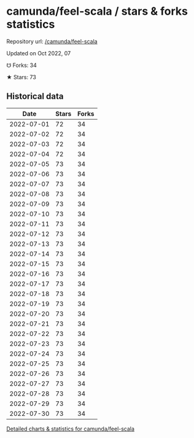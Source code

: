 # camunda/feel-scala / stars & forks statistics

Repository url: [/camunda/feel-scala](https://github.com/camunda/feel-scala)

Updated on Oct 2022, 07

☋ Forks: 34

★ Stars: 73

## Historical data
| Date | Stars | Forks |
|------|-------|-------|
| 2022-07-01 | 72 | 34 | 
| 2022-07-02 | 72 | 34 | 
| 2022-07-03 | 72 | 34 | 
| 2022-07-04 | 72 | 34 | 
| 2022-07-05 | 73 | 34 | 
| 2022-07-06 | 73 | 34 | 
| 2022-07-07 | 73 | 34 | 
| 2022-07-08 | 73 | 34 | 
| 2022-07-09 | 73 | 34 | 
| 2022-07-10 | 73 | 34 | 
| 2022-07-11 | 73 | 34 | 
| 2022-07-12 | 73 | 34 | 
| 2022-07-13 | 73 | 34 | 
| 2022-07-14 | 73 | 34 | 
| 2022-07-15 | 73 | 34 | 
| 2022-07-16 | 73 | 34 | 
| 2022-07-17 | 73 | 34 | 
| 2022-07-18 | 73 | 34 | 
| 2022-07-19 | 73 | 34 | 
| 2022-07-20 | 73 | 34 | 
| 2022-07-21 | 73 | 34 | 
| 2022-07-22 | 73 | 34 | 
| 2022-07-23 | 73 | 34 | 
| 2022-07-24 | 73 | 34 | 
| 2022-07-25 | 73 | 34 | 
| 2022-07-26 | 73 | 34 | 
| 2022-07-27 | 73 | 34 | 
| 2022-07-28 | 73 | 34 | 
| 2022-07-29 | 73 | 34 | 
| 2022-07-30 | 73 | 34 | 


[Detailed charts & statistics for camunda/feel-scala](https://reviewgithub.com/rep/camunda/feel-scala)
